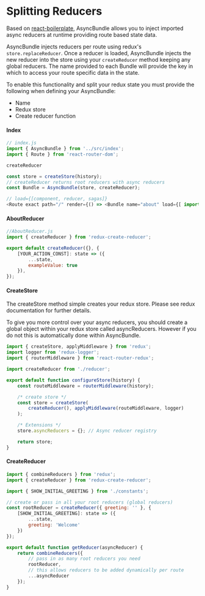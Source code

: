 # Splitting Reducers
Based on [react-boilerplate](https://github.com/react-boilerplate/react-boilerplate), AsyncBundle allows you to inject imported async reducers at runtime providing route based state data.

AsyncBundle injects reducers per route using redux's `store.replaceReducer`. Once a reducer is loaded, AsyncBundle injects the new reducer into the store using your  `createReducer` method keeping any global reducers. The name provided to each Bundle will provide the key in which to access your route specific data in the state.

To enable this functionality and split your redux state you must provide the following when defining your AsyncBundle:
 - Name
 - Redux store
 - Create reducer function

#### Index
```js
// index.js
import { AsyncBundle } from '../src/index';
import { Route } from 'react-router-dom';

createReducer

const store = createStore(history);
// createReducer returns root reducers with async reducers
const Bundle = AsyncBundle(store, createReducer);

// load={[component, reducer, sagas]}
<Route exact path="/" render={() => <Bundle name="about" load={[ import('./containers/About'), import('./reducers/AboutReducer')]} />} />
```

#### AboutReducer
```js
//AboutReducer.js
import { createReducer } from 'redux-create-reducer';

export default createReducer({}, {
    [YOUR_ACTION_CONST]: state => ({
        ...state,
        exampleValue: true
    }),
});
```

#### CreateStore
The createStore method simple creates your redux store. Please see redux documentation for further details.

To give you more control over your async reducers, you should create a global object within your redux store called asyncReducers. However if you do not this is automatically done within AsyncBundle.


```js
import { createStore, applyMiddleware } from 'redux';
import logger from 'redux-logger';
import { routerMiddleware } from 'react-router-redux';

import createReducer from './reducer';

export default function configureStore(history) {
    const routeMiddleware = routerMiddleware(history);

    /* create store */
    const store = createStore(
        createReducer(), applyMiddleware(routeMiddleware, logger)
    );

    /* Extensions */
    store.asyncReducers = {}; // Async reducer registry

    return store;
}
```

#### CreateReducer
```js
import { combineReducers } from 'redux';
import { createReducer } from 'redux-create-reducer';

import { SHOW_INITIAL_GREETING } from './constants';

// create or pass in all your root reducers (global reducers)
const rootReducer = createReducer({ greeting: '' }, {
    [SHOW_INITIAL_GREETING]: state => ({
        ...state,
        greeting: 'Welcome'
    })
});

export default function getReducer(asyncReducer) {
    return combineReducers({
        // pass in as many root reducers you need
        rootReducer,
        // this allows reducers to be added dynamically per route
        ...asyncReducer
    });
}
```
